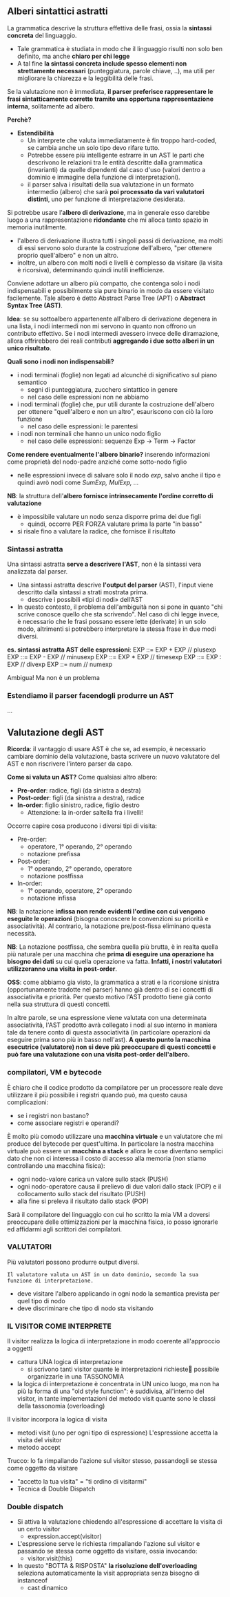 ## Alberi sintattici astratti
La grammatica descrive la struttura effettiva delle frasi, ossia la **sintassi concreta** del linguaggio.
- Tale grammatica è studiata in modo che il linguaggio risulti non solo ben definito, ma anche **chiaro per chi legge**
- A tal fine **la sintassi concreta include spesso elementi non strettamente necessari** (punteggiatura, parole chiave, ..), ma utili per migliorare la chiarezza e la leggibilità delle frasi.

Se la valutazione non è immediata, **il parser preferisce rappresentare le frasi sintatticamente corrette tramite una opportuna rappresentazione interna**, solitamente ad albero.

**Perchè?** 
- **Estendibilità**
    - Un interprete che valuta immediatamente è fin troppo hard-coded, se cambia anche un solo tipo devo rifare tutto. 
    - Potrebbe essere più intelligente estrarre in un AST le parti che descrivono le relazioni tra le entità descritte dalla grammatica (invarianti) da quelle dipendenti dal caso d'uso (valori dentro a dominio e immagine della funzione di interpretazioni).
    - il parser salva i risultati della sua valutazione in un formato intermedio (albero) che sarà **poi processato da vari valutatori distinti**, uno per funzione di interpretazione desiderata.

Si potrebbe usare l’**albero di derivazione**, ma in generale esso darebbe luogo a una rappresentazione **ridondante** che mi alloca tanto spazio in memoria inutilmente.
- l'albero di derivazione illustra tutti i singoli passi di derivazione, ma molti di essi servono solo durante la costruzione dell'albero, "per ottenere proprio quell'albero" e non un altro.
- inoltre, un albero con molti nodi e livelli è complesso da visitare (la visita è ricorsiva), determinando quindi inutili inefficienze.

Conviene adottare un albero più compatto, che contenga solo i nodi indispensabili e possibilmente sia pure binario in modo da essere visitato facilemente. Tale albero è detto Abstract Parse Tree (APT) o **Abstract Syntax Tree (AST)**.

**Idea**: se su sottoalbero appartenente all'albero di derivazione degenera in una lista, i nodi intermedi non mi servono in quanto non offrono un contributo effettivo. Se i nodi intermedi avessero invece delle diramazione, allora offrirebbero dei reali contributi **aggregando i due sotto alberi in un unico risultato**.

**Quali sono i nodi non indispensabili?**
- i nodi terminali (foglie) non legati ad alcunché di significativo sul piano semantico
    - segni di punteggiatura, zucchero sintattico in genere
    - nel caso delle espressioni non ne abbiamo
- i nodi terminali (foglie) che, pur utili durante la costruzione dell'albero per ottenere "quell'albero e non un altro", esauriscono con ciò la loro funzione
    - nel caso delle espressioni: le parentesi
- i nodi non terminali che hanno un unico nodo figlio
    - nel caso delle espressioni: sequenze Exp -> Term -> Factor

**Come rendere eventualmente l'albero binario?**
inserendo informazioni come proprietà del nodo-padre anziché come sotto-nodo figlio
- nelle espressioni invece di salvare solo il nodo *exp*, salvo anche il tipo e quindi avrò nodi come *SumExp, MulExp, ...*


**NB**: la struttura dell'**albero fornisce intrinsecamente l'ordine corretto di valutazione**
- è impossibile valutare un nodo senza disporre prima dei due figli
    - quindi, occorre PER FORZA valutare prima la parte "in basso"
- si risale fino a valutare la radice, che fornisce il risultato

### Sintassi astratta
Una sintassi astratta **serve a descrivere l'AST**, non è la sintassi vera analizzata dal parser. 

- Una sintassi astratta descrive __l'output del parser__ (AST), l'input viene descritto dalla sintassi a strati mostrata prima.
    -  descrive i possibili «tipi di nodi» dell’AST
- In questo contesto, il problema dell'ambiguità non si pone in quanto "chi scrive conosce quello che sta scrivendo". Nel caso di chi legge invece, è necessario che le frasi possano essere lette (derivate) in un solo modo, altrimenti si potrebbero interpretare la stessa frase in due modi diversi. 

**es. sintassi astratta AST delle espressioni**:
    EXP ::= EXP + EXP   // plusexp
    EXP ::= EXP - EXP   // minusexp
    EXP ::= EXP * EXP   // timesexp
    EXP ::= EXP : EXP   // divexp
    EXP ::= num         // numexp

Ambigua! Ma non è un problema

### Estendiamo il parser facendogli produrre un AST
...











## Valutazione degli AST
**Ricorda**: il vantaggio di usare AST è che se, ad esempio, è necessario cambiare dominio della valutazione, basta scrivere un nuovo valutatore del AST e non riscrivere l'intero parser da capo.

**Come si valuta un AST?**
Come qualsiasi altro albero:
- **Pre-order**: radice, figli (da sinistra a destra)
- **Post-order**: figli (da sinistra a destra), radice
- **In-order**: figlio sinistro, radice, figlio destro
    - Attenzione: la in-order saltella fra i livelli!

Occorre capire cosa producono i diversi tipi di visita:
- Pre-order:
    - operatore, 1° operando, 2° operando
    - notazione prefissa
- Post-order:
    - 1° operando, 2° operando, operatore
    - notazione postfissa
- In-order:
    - 1° operando, operatore, 2° operando
    - notazione infissa

**NB**: la notazione **infissa non rende evidenti l'ordine con cui vengono eseguite le operazioni** (bisogna conoscere le convenzioni su priorità e associatività). Al contrario, la notazione pre/post-fissa eliminano questa necessità.

**NB**: La notazione postfissa, che sembra quella più brutta, è in realta quella più naturale per una macchina che **prima di eseguire una operazione ha bisogno dei dati** su cui quella operazione va fatta. **Infatti, i nostri valutatori utilizzeranno una visita in post-order**.

**OSS**: come abbiamo gia visto, la grammatica a strati e la ricorsione sinistra (opportunamente tradotte nel parser) hanno già dentro di se i concetti di associativita e priorità. Per questo motivo l'AST prodotto tiene già conto nella sua struttura di questi concetti.

In altre parole, se una espressione viene valutata con una determinata associatività, l'AST prodotto avrà collegato i nodi al suo interno in maniera tale da tenere conto di questa associatività (in particolare operazioni da eseguire prima sono più in basso nell'ast). **A questo punto la macchina esecutrice (valutatore) non si deve più preoccupare di questi concetti e può fare una valutazione con una visita post-order dell'albero.**

### compilatori, VM e bytecode
È chiaro che il codice prodotto da compilatore per un processore reale deve utilizzare il più possibile i registri quando può, ma questo causa complicazioni:
- se i registri non bastano?
- come associare registri e operandi?

È molto più comodo utilizzare una **macchina virtuale** e un valutatore che mi produce del bytecode per quest'ultima. In particolare la nostra macchina virtuale può essere un **macchina a stack** e allora le cose diventano semplici dato che non ci interessa il costo di accesso alla memoria (non stiamo controllando una macchina fisica):
- ogni nodo-valore carica un valore sullo stack (PUSH)
- ogni nodo-operatore causa il prelievo di due valori dallo stack (POP) e il collocamento sullo stack del risultato (PUSH)
- alla fine si preleva il risultato dallo stack (POP)

Sarà il compilatore del linguaggio con cui ho scritto la mia VM a doversi preoccupare delle ottimizzazioni per la macchina fisica, io posso ignorarle ed affidarmi agli scrittori dei compilatori.

### VALUTATORI
Più valutatori possono produrre output diversi.

    Il valutatore valuta un AST in un dato dominio, secondo la sua funzione di interpretazione.

- deve visitare l'albero applicando in ogni nodo la semantica prevista per quel tipo di nodo
- deve discriminare che tipo di nodo sta visitando




### IL VISITOR COME INTERPRETE
Il visitor realizza la logica di interpretazione in modo coerente all'approccio a oggetti
- cattura UNA logica di interpretazione
    - si scrivono tanti visitor quante le interpretazioni richieste possibile organizzarle in una TASSONOMIA
- la logica di interpretazione è concentrata in UN unico luogo, ma non ha più la forma di una "old style function": è suddivisa, all'interno del visitor, in tante implementazioni del metodo visit quante sono le classi della tassonomia (overloading)

Il visitor incorpora la logica di visita
- metodi visit (uno per ogni tipo di espressione)
L'espressione accetta la visita del visitor
- metodo accept

Trucco: lo fa rimpallando l'azione sul visitor stesso, passandogli se stessa come oggetto da visitare
- "accetto la tua visita" = "ti ordino di visitarmi"
- Tecnica di Double Dispatch

### Double dispatch
- Si attiva la valutazione chiedendo all'espressione di accettare la visita di un certo visitor 
    - expression.accept(visitor)
- L'espressione serve le richiesta rimpallando l'azione sul visitor e passando se stessa come oggetto da visitare, ossia invocando:
    - visitor.visit(this)
- In questo "BOTTA & RISPOSTA" __la risoluzione dell'overloading__ seleziona automaticamente la visit appropriata senza bisogno di instanceof 
    - cast dinamico
